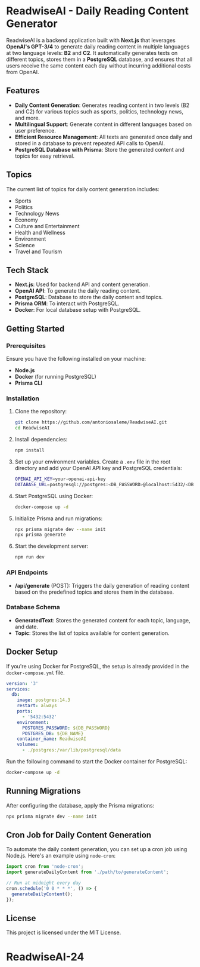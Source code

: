 # ReadwiseAI - Daily Reading Content Generator

ReadwiseAI is a backend application built with **Next.js** that leverages **OpenAI's GPT-3/4** to generate daily reading content in multiple languages at two language levels: **B2** and **C2**. It automatically generates texts on different topics, stores them in a **PostgreSQL** database, and ensures that all users receive the same content each day without incurring additional costs from OpenAI.

## Features

- **Daily Content Generation**: Generates reading content in two levels (B2 and C2) for various topics such as sports, politics, technology news, and more.
- **Multilingual Support**: Generate content in different languages based on user preference.
- **Efficient Resource Management**: All texts are generated once daily and stored in a database to prevent repeated API calls to OpenAI.
- **PostgreSQL Database with Prisma**: Store the generated content and topics for easy retrieval.

## Topics

The current list of topics for daily content generation includes:

- Sports
- Politics
- Technology News
- Economy
- Culture and Entertainment
- Health and Wellness
- Environment
- Science
- Travel and Tourism

## Tech Stack

- **Next.js**: Used for backend API and content generation.
- **OpenAI API**: To generate the daily reading content.
- **PostgreSQL**: Database to store the daily content and topics.
- **Prisma ORM**: To interact with PostgreSQL.
- **Docker**: For local database setup with PostgreSQL.

## Getting Started

### Prerequisites

Ensure you have the following installed on your machine:

- **Node.js**
- **Docker** (for running PostgreSQL)
- **Prisma CLI**

### Installation

1. Clone the repository:

   ```bash
   git clone https://github.com/antoniosaleme/ReadwiseAI.git
   cd ReadwiseAI
   ```

2. Install dependencies:

   ```bash
   npm install
   ```

3. Set up your environment variables. Create a `.env` file in the root directory and add your OpenAI API key and PostgreSQL credentials:

   ```bash
   OPENAI_API_KEY=your-openai-api-key
   DATABASE_URL=postgresql://postgres:<DB_PASSWORD>@localhost:5432/<DB_NAME>?schema=public
   ```

4. Start PostgreSQL using Docker:

   ```bash
   docker-compose up -d
   ```

5. Initialize Prisma and run migrations:

   ```bash
   npx prisma migrate dev --name init
   npx prisma generate
   ```

6. Start the development server:

   ```bash
   npm run dev
   ```

### API Endpoints

- **/api/generate** (POST): Triggers the daily generation of reading content based on the predefined topics and stores them in the database.

### Database Schema

- **GeneratedText**: Stores the generated content for each topic, language, and date.
- **Topic**: Stores the list of topics available for content generation.

## Docker Setup

If you're using Docker for PostgreSQL, the setup is already provided in the `docker-compose.yml` file.

```yaml
version: '3'
services:
  db:
    image: postgres:14.3
    restart: always
    ports:
      - '5432:5432'
    environment:
      POSTGRES_PASSWORD: ${DB_PASSWORD}
      POSTGRES_DB: ${DB_NAME}
    container_name: ReadwiseAI
    volumes:
      - ./postgres:/var/lib/postgresql/data
```

Run the following command to start the Docker container for PostgreSQL:

```bash
docker-compose up -d
```

## Running Migrations

After configuring the database, apply the Prisma migrations:

```bash
npx prisma migrate dev --name init
```

## Cron Job for Daily Content Generation

To automate the daily content generation, you can set up a cron job using Node.js. Here's an example using `node-cron`:

```javascript
import cron from 'node-cron';
import generateDailyContent from './path/to/generateContent';

// Run at midnight every day
cron.schedule('0 0 * * *', () => {
  generateDailyContent();
});
```

## License

This project is licensed under the MIT License.
# ReadwiseAI-24
